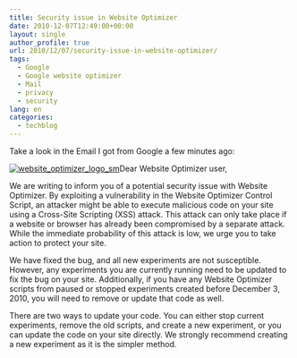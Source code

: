 ```yaml
---
title: Security issue in Website Optimizer
date: 2010-12-07T12:49:00+00:00
layout: single
author_profile: true
url: 2010/12/07/security-issue-in-website-optimizer/
tags:
  - Google
  - Google website optimizer
  - Mail
  - privacy
  - security
lang: en
categories: 
  - techblog
---
```

Take a look in the Email I got from Google a few minutes ago:

[![website_optimizer_logo_sm](http://lh3.ggpht.com/_vaUVXcmC3OI/TP4mTOCIvlI/AAAAAAAADZk/ZdPdNLXmLvc/website_optimizer_logo_sm_thumb.gif?imgmax=800 "website_optimizer_logo_sm")](http://lh6.ggpht.com/_vaUVXcmC3OI/TP4mR6AImVI/AAAAAAAADZg/NuIjBac0rnM/s1600-h/website_optimizer_logo_sm%5B2%5D.gif)Dear Website Optimizer user,

We are writing to inform you of a potential security issue with Website Optimizer. By exploiting a vulnerability in the Website Optimizer Control Script, an attacker might be able to execute malicious code on your site using a Cross-Site Scripting (XSS) attack. This attack can only take place if a website or browser has already been compromised by a separate attack. While the immediate probability of this attack is low, we urge you to take action to protect your site.

We have fixed the bug, and all new experiments are not susceptible. However, any experiments you are currently running need to be updated to fix the bug on your site. Additionally, if you have any Website Optimizer scripts from paused or stopped experiments created before December 3, 2010, you will need to remove or update that code as well.

There are two ways to update your code. You can either stop current experiments, remove the old scripts, and create a new experiment, or you can update the code on your site directly. We strongly recommend creating a new experiment as it is the simpler method.
